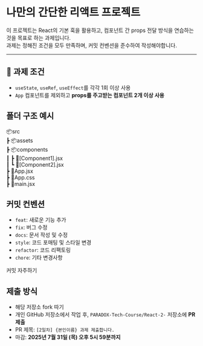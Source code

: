 # 나만의 간단한 리액트 프로젝트

이 프로젝트는 React의 기본 훅을 활용하고, 컴포넌트 간 props 전달 방식을 연습하는 것을 목표로 하는 과제입니다.  
과제는 정해진 조건을 모두 만족하며, 커밋 컨벤션을 준수하여 작성해야합니다.

---

## 📌 과제 조건

- `useState`, `useRef`, `useEffect`를 각각 1회 이상 사용
- `App` 컴포넌트를 제외하고 **props를 주고받는 컴포넌트 2개 이상 사용**

## 폴더 구조 예시

📦src <br/>
┣ 📦assets <br/>
┣ 📦components <br/>
┃ ┣ 📜[Component1].jsx <br/>
┃ ┗ 📜[Component2].jsx <br/>
┣ 📜App.jsx <br/>
┣ 📜App.css <br/>
┣ 📜main.jsx <br/>

## 커밋 컨벤션

- `feat`: 새로운 기능 추가
- `fix`: 버그 수정
- `docs`: 문서 작성 및 수정
- `style`: 코드 포매팅 및 스타일 변경
- `refactor`: 코드 리팩토링
- `chore`: 기타 변경사항

커밋 자주하기

## 제출 방식

- 해당 저장소 fork 따기
- 개인 GitHub 저장소에서 작업 후, `PARADOX-Tech-Course/React-2-` 저장소에 **PR 제출**
- PR 제목: `[2일차] {본인이름} 과제 제출합니다.`
- 마감: **2025년 7월 31일 (목) 오후 5시 59분까지**

